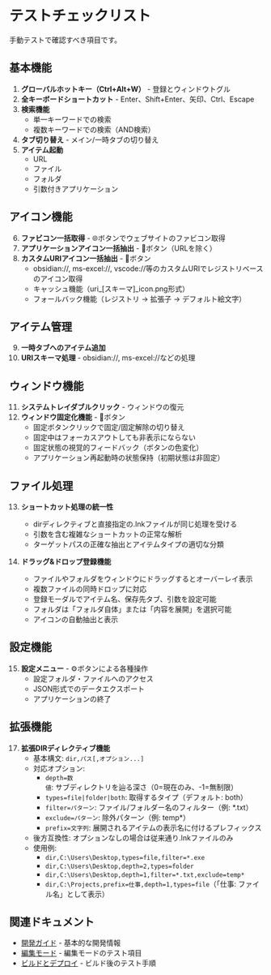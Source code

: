 # テストチェックリスト

手動テストで確認すべき項目です。

## 基本機能

1. **グローバルホットキー（Ctrl+Alt+W）** - 登録とウィンドウトグル
2. **全キーボードショートカット** - Enter、Shift+Enter、矢印、Ctrl、Escape
3. **検索機能**
   - 単一キーワードでの検索
   - 複数キーワードでの検索（AND検索）
4. **タブ切り替え** - メイン/一時タブの切り替え
5. **アイテム起動**
   - URL
   - ファイル
   - フォルダ
   - 引数付きアプリケーション

## アイコン機能

6. **ファビコン一括取得** - 🌐ボタンでウェブサイトのファビコン取得
7. **アプリケーションアイコン一括抽出** - 🎨ボタン（URLを除く）
8. **カスタムURIアイコン一括抽出** - 🎨ボタン
   - obsidian://, ms-excel://, vscode://等のカスタムURIでレジストリベースのアイコン取得
   - キャッシュ機能（uri_[スキーマ]_icon.png形式）
   - フォールバック機能（レジストリ → 拡張子 → デフォルト絵文字）

## アイテム管理

9. **一時タブへのアイテム追加**
10. **URIスキーマ処理** - obsidian://, ms-excel://などの処理

## ウィンドウ機能

11. **システムトレイダブルクリック** - ウィンドウの復元
12. **ウィンドウ固定化機能** - 📌ボタン
    - 固定ボタンクリックで固定/固定解除の切り替え
    - 固定中はフォーカスアウトしても非表示にならない
    - 固定状態の視覚的フィードバック（ボタンの色変化）
    - アプリケーション再起動時の状態保持（初期状態は非固定）

## ファイル処理

13. **ショートカット処理の統一性**
    - dirディレクティブと直接指定の.lnkファイルが同じ処理を受ける
    - 引数を含む複雑なショートカットの正常な解析
    - ターゲットパスの正確な抽出とアイテムタイプの適切な分類

14. **ドラッグ&ドロップ登録機能**
    - ファイルやフォルダをウィンドウにドラッグするとオーバーレイ表示
    - 複数ファイルの同時ドロップに対応
    - 登録モーダルでアイテム名、保存先タブ、引数を設定可能
    - フォルダは「フォルダ自体」または「内容を展開」を選択可能
    - アイコンの自動抽出と表示

## 設定機能

15. **設定メニュー** - ⚙ボタンによる各種操作
    - 設定フォルダ・ファイルへのアクセス
    - JSON形式でのデータエクスポート
    - アプリケーションの終了

## 拡張機能

17. **拡張DIRディレクティブ機能**
    - 基本構文: `dir,パス[,オプション...]`
    - 対応オプション:
      - `depth=数値`: サブディレクトリを辿る深さ（0=現在のみ、-1=無制限）
      - `types=file|folder|both`: 取得するタイプ（デフォルト: both）
      - `filter=パターン`: ファイル/フォルダー名のフィルター（例: *.txt）
      - `exclude=パターン`: 除外パターン（例: temp*）
      - `prefix=文字列`: 展開されるアイテムの表示名に付けるプレフィックス
    - 後方互換性: オプションなしの場合は従来通り.lnkファイルのみ
    - 使用例:
      - `dir,C:\Users\Desktop,types=file,filter=*.exe`
      - `dir,C:\Users\Desktop,depth=2,types=folder`
      - `dir,C:\Users\Desktop,depth=1,filter=*.txt,exclude=temp*`
      - `dir,C:\Projects,prefix=仕事,depth=1,types=file`（「仕事: ファイル名」として表示）

## 関連ドキュメント

- [開発ガイド](development.md) - 基本的な開発情報
- [編集モード](../features/edit-mode.md) - 編集モードのテスト項目
- [ビルドとデプロイ](build-and-deploy.md) - ビルド後のテスト手順
